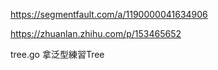 https://segmentfault.com/a/1190000041634906

https://zhuanlan.zhihu.com/p/153465652


tree.go 拿泛型練習Tree